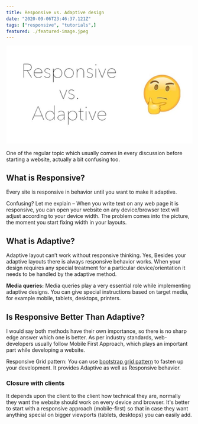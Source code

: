 ```yaml
---
title: Responsive vs. Adaptive design
date: "2020-09-06T23:46:37.121Z"
tags: ["responsive", "tutorials",]
featured: ./featured-image.jpeg
---
```

![featured.image](./featured-image.jpeg)

One of the regular topic which usually comes in every discussion before starting a website, actually a bit confusing too.

## What is Responsive?
Every site is responsive in behavior until you want to make it adaptive.

Confusing? Let me explain – When you write text on any web page it is responsive, you can open your website on any device/browser text will adjust according to your device width. The problem comes into the picture, the moment you start fixing width in your layouts.
## What is Adaptive?
Adaptive layout can’t work without responsive thinking. Yes, Besides your adaptive layouts there is always responsive behavior works. When your design requires any special treatment for a particular device/orientation it needs to be handled by the adaptive method.

**Media queries:** Media queries play a very essential role while implementing adaptive designs. You can give special instructions based on target media, for example mobile, tablets, desktops, printers.
## Is Responsive Better Than Adaptive?
I would say both methods have their own importance, so there is no sharp edge answer which one is better. As per industry standards, web-developers usually follow Mobile First Approach, which plays an important part while developing a website.

Responsive Grid pattern: You can use [bootstrap grid pattern](http://getbootstrap.com/examples/grid/) to fasten up your development. It provides Adaptive as well as Responsive behavior.

### Closure with clients
It depends upon the client to the client how technical they are, normally they want the website should work on every device and browser. It's better to start with a responsive approach (mobile-first) so that in case they want anything special on bigger viewports (tablets, desktops) you can easily add.